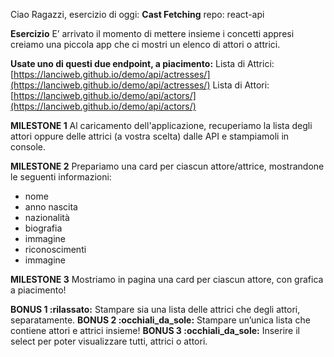 Ciao Ragazzi,
esercizio di oggi: **Cast Fetching**
repo: react-api

**Esercizio**
E’ arrivato il momento di mettere insieme i concetti appresi creiamo una piccola app che ci mostri un elenco di attori o attrici.

**Usate uno di questi due endpoint, a piacimento:**
Lista di Attrici:   [https://lanciweb.github.io/demo/api/actresses/](https://lanciweb.github.io/demo/api/actresses/)
Lista di Attori:  [https://lanciweb.github.io/demo/api/actors/](https://lanciweb.github.io/demo/api/actors/)

**MILESTONE 1**
Al caricamento dell'applicazione, recuperiamo la lista degli attori oppure delle attrici (a vostra scelta) dalle API e stampiamoli in console.

**MILESTONE 2**
Prepariamo una card per ciascun attore/attrice, mostrandone le seguenti informazioni:
- nome
- anno nascita
- nazionalità
- biografia
- immagine
- riconoscimenti
- immagine

**MILESTONE 3**
Mostriamo in pagina una card per ciascun attore, con grafica a piacimento!

**BONUS 1 :rilassato:**
Stampare sia una lista delle attrici che degli attori, separatamente.
**BONUS 2 :occhiali_da_sole:**
Stampare un’unica lista che contiene attori e attrici insieme!
**BONUS 3 :occhiali_da_sole:**
Inserire il select per poter visualizzare tutti, attrici o attori.